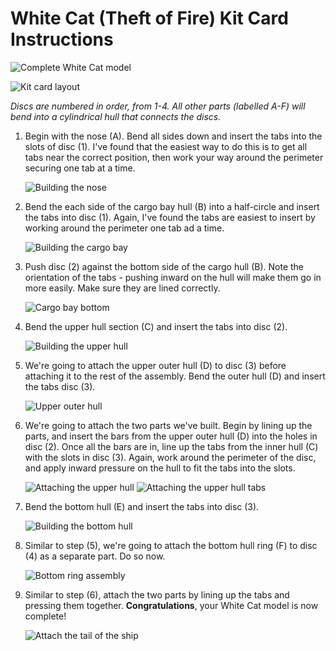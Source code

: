 # White Cat (Theft of Fire) Kit Card Instructions

![Complete White Cat model](complete.jpg)

![Kit card layout](layout.jpg)

_Discs are numbered in order, from 1-4. All other parts (labelled A-F) will bend
into a cylindrical hull that connects the discs._

1. Begin with the nose (A). Bend all sides down and insert the tabs into the
   slots of disc (1). I've found that the easiest way to do this is to get all
   tabs near the correct position, then work your way around the perimeter securing
   one tab at a time.

   ![Building the nose](progress_nose.jpg)

2. Bend the each side of the cargo bay hull (B) into a half-circle and insert
   the tabs into disc (1). Again, I've found the tabs are easiest to insert by
   working around the perimeter one tab ad a time.

   ![Building the cargo bay](progress_cargo_bay.jpg)

3. Push disc (2) against the bottom side of the cargo hull (B). Note the
   orientation of the tabs - pushing inward on the hull will make them go in
   more easily. Make sure they are lined correctly.

   ![Cargo bay bottom](progress_disc_2.jpg)

4. Bend the upper hull section (C) and insert the tabs into disc (2).

   ![Building the upper hull](progress_upper_hull.jpg)

5. We're going to attach the upper outer hull (D) to disc (3) before attaching
   it to the rest of the assembly. Bend the outer hull (D) and insert the tabs
   disc (3).

   ![Upper outer hull](progress_upper_outer_hull.jpg)

6. We're going to attach the two parts we've built. Begin by lining up the
   parts, and insert the bars from the upper outer hull (D) into the holes in
   disc (2). Once all the bars are in, line up the tabs from the inner hull (C)
   with the slots in disc (3). Again, work around the perimeter of the disc, and
   apply inward pressure on the hull to fit the tabs into the slots.

   ![Attaching the upper hull](progress_attach_upper_hull.jpg)
   ![Attaching the upper hull tabs](progress_attach_upper_hull_2.jpg)

7. Bend the bottom hull (E) and insert the tabs into disc (3).

   ![Building the bottom hull](progress_bottom_hull.jpg)

8. Similar to step (5), we're going to attach the bottom hull ring (F) to disc
   (4) as a separate part. Do so now.

   ![Bottom ring assembly](progress_bottom_ring.jpg)

9. Similar to step (6), attach the two parts by lining up the tabs and pressing
   them together. **Congratulations**, your White Cat model is now complete!

   ![Attach the tail of the ship](progress_attach_bottom.jpg)

